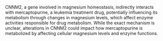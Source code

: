 CNNM2, a gene involved in magnesium homeostasis, indirectly interacts with mercaptopurine, a leukemia treatment drug, potentially influencing its metabolism through changes in magnesium levels, which affect enzyme activities responsible for drug metabolism. While the exact mechanism is unclear, alterations in CNNM2 could impact how mercaptopurine is metabolized by affecting cellular magnesium levels and enzyme functions.